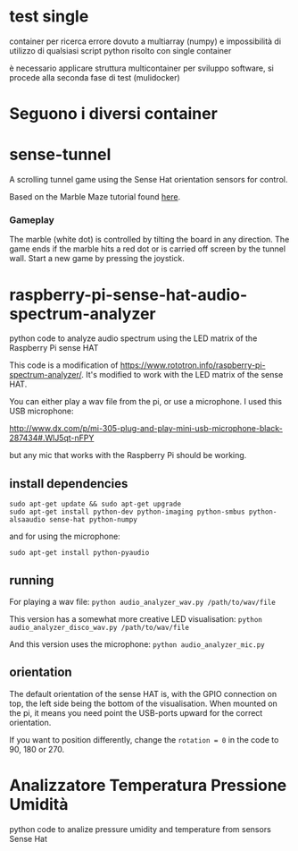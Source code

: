 # test single 
container per ricerca errore dovuto a multiarray (numpy) e impossibilità di utilizzo di qualsiasi script python risolto con single container

è necessario applicare struttura multicontainer per sviluppo software, si procede alla seconda fase di test (mulidocker)

# Seguono i diversi container

# sense-tunnel
A scrolling tunnel game using the Sense Hat orientation sensors for control.

Based on the Marble Maze tutorial found [here](https://www.raspberrypi.org/learning/sense-hat-marble-maze/). 

### Gameplay
The marble (white dot) is controlled by tilting the board in any direction. The game ends if the marble hits a red dot or is carried off screen by the tunnel wall. Start a new game by pressing the joystick.

# raspberry-pi-sense-hat-audio-spectrum-analyzer
python code to analyze audio spectrum using the LED matrix of the Raspberry Pi sense HAT

This code is a modification of https://www.rototron.info/raspberry-pi-spectrum-analyzer/.
It's modified to work with the LED matrix of the sense HAT.

You can either play a wav file from the pi, or use a microphone. I used this USB microphone:

http://www.dx.com/p/mi-305-plug-and-play-mini-usb-microphone-black-287434#.WlJ5qt-nFPY

but any mic that works with the Raspberry Pi should be working.

## install dependencies
```
sudo apt-get update && sudo apt-get upgrade
sudo apt-get install python-dev python-imaging python-smbus python-alsaaudio sense-hat python-numpy
```

and for using the microphone:

`sudo apt-get install python-pyaudio`

## running
For playing a wav file:
`python audio_analyzer_wav.py /path/to/wav/file`

This version has a somewhat more creative LED visualisation:
`python audio_analyzer_disco_wav.py /path/to/wav/file`

And this version uses the microphone:
`python audio_analyzer_mic.py`

## orientation
The default orientation of the sense HAT is, with the GPIO 
connection on top, the left side being the bottom of the visualisation.
When mounted on the pi, it means you need point the USB-ports
upward for the correct orientation.

If you want to position differently, change the `rotation = 0` 
in the code to 90, 180 or 270.

# Analizzatore Temperatura Pressione Umidità

python code to analize pressure umidity and temperature from sensors Sense Hat


